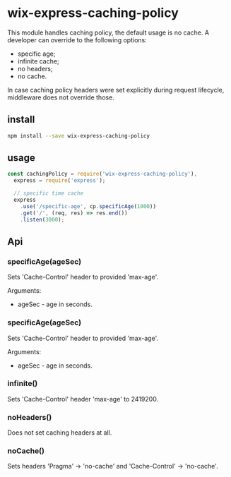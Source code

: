 # wix-express-caching-policy

This module handles caching policy, the default usage is no cache. A developer can override to the following options:
  - specific age;
  - infinite cache;
  - no headers;
  - no cache.

In case caching policy headers were set explicitly during request lifecycle, middleware does not override those.

## install

```bash
npm install --save wix-express-caching-policy
```

## usage

```js
const cachingPolicy = require('wix-express-caching-policy'),
  express = require('express');

  // specific time cache
  express
    .use('/specific-age', cp.specificAge(1000))
    .get('/', (req, res) => res.end())
    .listen(3000);
```

## Api

### specificAge(ageSec)
Sets 'Cache-Control' header to provided 'max-age'.

Arguments:
 - ageSec - age in seconds.

### specificAge(ageSec)
Sets 'Cache-Control' header to provided 'max-age'.

Arguments:
 - ageSec - age in seconds.

### infinite()
Sets 'Cache-Control' header 'max-age' to 2419200.

### noHeaders()
Does not set caching headers at all.

### noCache()
Sets headers 'Pragma' -> 'no-cache' and 'Cache-Control' -> 'no-cache'.